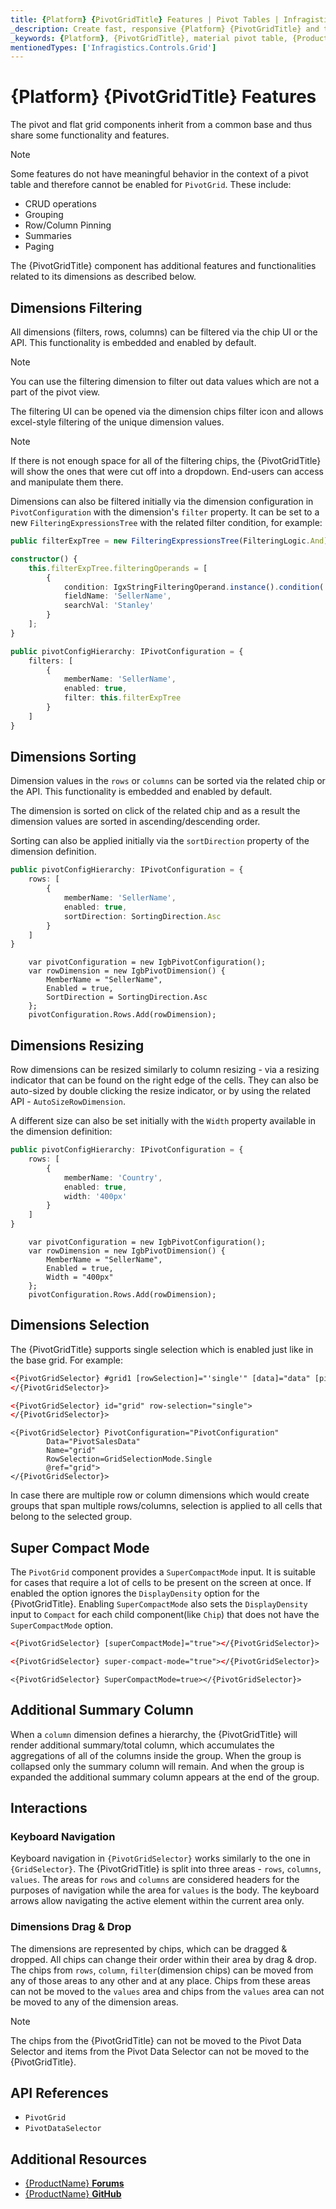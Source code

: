 ```yaml
---
title: {Platform} {PivotGridTitle} Features | Pivot Tables | Infragistics
_description: Create fast, responsive {Platform} {PivotGridTitle} and tables with {ProductName} and perform complex data analysis via pivot data.
_keywords: {Platform}, {PivotGridTitle}, material pivot table, {ProductName}, grid features, pivot features
mentionedTypes: ['Infragistics.Controls.Grid']
---
```


# {Platform} {PivotGridTitle} Features

The pivot and flat grid components inherit from a common base and thus share some functionality and features.

> [!Note]
>Some features do not have meaningful behavior in the context of a pivot table and therefore cannot be enabled for `PivotGrid`. These include:
> - CRUD operations
> - Grouping
> - Row/Column Pinning
> - Summaries
> - Paging

The {PivotGridTitle} component has additional features and functionalities related to its dimensions as described below.

<code-view style="height: 700px"
           data-demos-base-url="{environment:dvDemosBaseUrl}"
           iframe-src="{environment:dvDemosBaseUrl}/{PivotGridSample}-features"
           github-src="{PivotGridSample}/features"
           alt="{Platform} {PivotGridTitle} with Pivot Selector Example">
</code-view>

<!-- Angular -->
## Dimensions Filtering

All dimensions (filters, rows, columns) can be filtered via the chip UI or the API. This functionality is embedded and enabled by default.

> [!Note]
>You can use the filtering dimension to filter out data values which are not a part of the pivot view.

The filtering UI can be opened via the dimension chips filter icon and allows excel-style filtering of the unique dimension values.

> [!Note]
>If there is not enough space for all of the filtering chips, the {PivotGridTitle} will show the ones that were cut off into a dropdown. End-users can access and manipulate them there.

Dimensions can also be filtered initially via the dimension configuration in `PivotConfiguration` with the dimension's `filter` property.
It can be set to a new `FilteringExpressionsTree` with the related filter condition, for example:

```typescript
public filterExpTree = new FilteringExpressionsTree(FilteringLogic.And);

constructor() {
    this.filterExpTree.filteringOperands = [
        {
            condition: IgxStringFilteringOperand.instance().condition('equals'),
            fieldName: 'SellerName',
            searchVal: 'Stanley'
        }
    ];
}

public pivotConfigHierarchy: IPivotConfiguration = {
    filters: [
        {
            memberName: 'SellerName',
            enabled: true,
            filter: this.filterExpTree
        }
    ]
}

```
<!-- end: Angular -->

## Dimensions Sorting

Dimension values in the `rows` or `columns` can be sorted via the related chip or the API. This functionality is embedded and enabled by default.

The dimension is sorted on click of the related chip and as a result the dimension values are sorted in ascending/descending order.

Sorting can also be applied initially via the `sortDirection` property of the dimension definition.

<!-- Angular, WebComponents  -->

```typescript
public pivotConfigHierarchy: IPivotConfiguration = {
    rows: [
        {
            memberName: 'SellerName',
            enabled: true,
            sortDirection: SortingDirection.Asc
        }
    ]
}
```
<!-- end: Angular, WebComponents -->

<!-- Blazor -->
```razor
    var pivotConfiguration = new IgbPivotConfiguration();
    var rowDimension = new IgbPivotDimension() {
        MemberName = "SellerName",
        Enabled = true,
        SortDirection = SortingDirection.Asc
    };
    pivotConfiguration.Rows.Add(rowDimension);
```

<!-- end:Blazor -->
## Dimensions Resizing

Row dimensions can be resized similarly to column resizing - via a resizing indicator that can be found on the right edge of the cells.
They can also be auto-sized by double clicking the resize indicator, or by using the related API - `AutoSizeRowDimension`.

A different size can also be set initially with the `Width` property available in the dimension definition:

<!-- Angular, WebComponents  -->

```typescript
public pivotConfigHierarchy: IPivotConfiguration = {
    rows: [
        {
            memberName: 'Country',
            enabled: true,
            width: '400px'
        }
    ]
}
```
<!-- end: Angular, WebComponents -->

<!-- Blazor -->
```razor
    var pivotConfiguration = new IgbPivotConfiguration();
    var rowDimension = new IgbPivotDimension() {
        MemberName = "SellerName",
        Enabled = true,
        Width = "400px"
    };
    pivotConfiguration.Rows.Add(rowDimension);
```

<!-- end:Blazor -->
## Dimensions Selection

The {PivotGridTitle} supports single selection which is enabled just like in the base grid. For example:

<!-- Angular -->
```html
<{PivotGridSelector} #grid1 [rowSelection]="'single'" [data]="data" [pivotConfiguration]="pivotConfigHierarchy">
</{PivotGridSelector}>
```
<!-- end: Angular -->

<!-- WebComponents  -->
```html
<{PivotGridSelector} id="grid" row-selection="single">
</{PivotGridSelector}>
```
<!-- end: WebComponents -->

```razor
<{PivotGridSelector} PivotConfiguration="PivotConfiguration"
        Data="PivotSalesData"
        Name="grid"
        RowSelection=GridSelectionMode.Single
        @ref="grid">
</{PivotGridSelector}>
```

In case there are multiple row or column dimensions which would create groups that span multiple rows/columns, selection is applied to all cells that belong to the selected group.

## Super Compact Mode
The `PivotGrid` component provides a `SuperCompactMode` input. It is suitable for cases that require a lot of cells to be present on the screen at once. If enabled the option ignores the `DisplayDensity` option for the {PivotGridTitle}. Enabling `SuperCompactMode` also sets the `DisplayDensity` input to `Compact` for each child component(like `Chip`) that does not have the `SuperCompactMode` option.



<!-- Angular -->
```html
<{PivotGridSelector} [superCompactMode]="true"></{PivotGridSelector}>
```
<!-- end: Angular -->

<!-- WebComponents  -->
```html
<{PivotGridSelector} super-compact-mode="true"></{PivotGridSelector}>
```
<!-- end: WebComponents -->

```razor
<{PivotGridSelector} SuperCompactMode=true></{PivotGridSelector}>
```

## Additional Summary Column

When a `column` dimension defines a hierarchy, the {PivotGridTitle} will render additional summary/total column, which accumulates the aggregations of all of the columns inside the group. When the group is collapsed only the summary column will remain. And when the group is expanded the additional summary column appears at the end of the group.

## Interactions

### Keyboard Navigation

Keyboard navigation in `{PivotGridSelector}` works similarly to the one in `{GridSelector}`. The {PivotGridTitle} is split into three areas - `rows`, `columns`, `values`. The areas for `rows` and `columns` are considered headers for the purposes of navigation while the area for `values` is the body.
The keyboard arrows allow navigating the active element within the current area only.

### Dimensions Drag & Drop
The dimensions are represented by chips, which can be dragged & dropped.
All chips can change their order within their area by drag & drop.
The chips from `rows`, `column`, `filter`(dimension chips) can be moved from any of those areas to any other and at any place.
Chips from these areas can not be moved to the `values` area and chips from the `values` area can not be moved to any of the dimension areas.

> [!Note]
>The chips from the {PivotGridTitle} can not be moved to the Pivot Data Selector and items from the Pivot Data Selector can not be moved to the {PivotGridTitle}.

## API References

* `PivotGrid`
* `PivotDataSelector`


## Additional Resources

* [{ProductName} **Forums**]({ForumsLink})
* [{ProductName} **GitHub**]({GithubLink})

